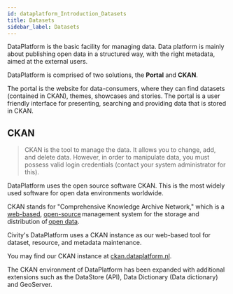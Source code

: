 ```yaml
---
id: dataplatform_Introduction_Datasets
title: Datasets
sidebar_label: Datasets
---
```


DataPlatform is the basic facility for managing data. Data platform is mainly about publishing open data in a structured way, with the right metadata, aimed at the external users.

DataPlatform is comprised of two solutions, the **Portal** and **CKAN**.

The portal is the website for data-consumers, where they can find datasets (contained in CKAN), themes, showcases and stories. The portal is a user friendly interface for presenting, searching and providing data that is stored in CKAN.

## CKAN

> CKAN is the tool to manage the data. It allows you to change, add, and delete data. However, in order to manipulate data, you must possess valid login credentials (contact your system administrator for this).

DataPlatform uses the open source software CKAN. This is the most widely used software for open data environments worldwide.

CKAN stands for "Comprehensive Knowledge Archive Network," which is a <a href="https://en.wikipedia.org/wiki/Web_application" target="_blank">web-based</a>, <a href="https://en.wikipedia.org/wiki/Open-source_software" target="_blank">open-source</a> management system for the storage and distribution of <a href="https://en.wikipedia.org/wiki/Open_data" target="_blank">open data</a>.

Civity's DataPlatform uses a CKAN instance as our web-based tool for dataset, resource, and metadata maintenance.

You may find our CKAN instance at <a href="https://ckan.dataplatform.nl/" target="_blank">ckan.dataplatform.nl</a>.

The CKAN environment of DataPlatform has been expanded with additional extensions such as the DataStore (API), Data Dictionary (Data dictionary) and GeoServer.
